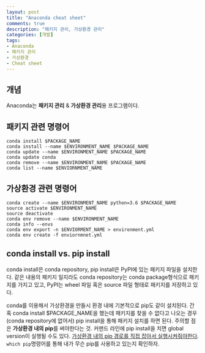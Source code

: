 ```yaml
---
layout: post
title: "Anaconda cheat sheet"
comments: true
description: "패키지 관리, 가상환경 관리"
categories: [개발]
tags:
- Anaconda
- 패키지 관리
- 가상환경
- Cheat sheet
---
```




## 개념

Anaconda는  **패키지 관리** & **가상환경 관리**용 프로그램이다. 	



## 패키지 관련 명령어
```
conda install $PACKAGE_NAME
conda install --name $ENVIRONMENT_NAME $PACKAGE_NAME
conda update --name $ENVIRONMENT_NAME $PACKAGE_NAME
conda update conda
conda remove --name $ENVIRONMENT_NAME $PACKAGE_NAME
conda list --name $ENVIORNMENT_NAME 
```



## 가상환경 관련 명령어

```
conda create --name $ENVIRONMENT_NAME python=3.6 $PACKAGE_NAME
source activate $ENVIRONMENT_NAME 
source deactivate
conda env remove --name $ENVIRONMENT_NAME
conda info --envs
conda env export -n $ENVIORMENT_NAME > environment.yml
conda env create -f enviornmnet.yml
```



## conda install vs. pip install

conda install은 conda repository, pip install은 PyPI에 있는 패키지 파일을 설치한다. 같은 내용의 패키지 일지라도 conda repository는 conda package형식으로 패키지를 가지고 있고, PyPI는 wheel 파일 혹은 source 파일 형태로 패키지를 저장하고 있다. 

conda를 이용해서 가상환경을 만들시 환경 내에 기본적으로 pip도 같이 설치된다. 간혹 conda install $PACKAGE_NAME을 했는데 패키지를 찾을 수 없다고 나오는 경우(conda repository에 없어서) pip install을 통해 패키지 설치를 하면 된다. 주의할 점은 **가상환경 내의 pip**를 써야한다는 것. 커맨드 라인에 pip install을 치면 global version이 실행될 수도 있다. [가상환경 내의 pip 경로를 직접 잡아서 실행시켜줘야한다](https://www.puzzlr.org/install-packages-pip-conda-environment/). ```which pip```명령어를 통해 내가 무슨 pip를 사용하고 있는지 확인하자.



